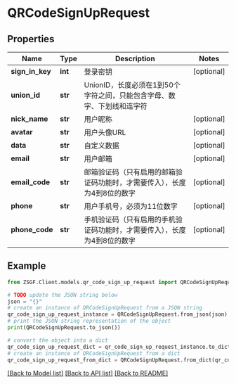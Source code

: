 # QRCodeSignUpRequest


## Properties

Name | Type | Description | Notes
------------ | ------------- | ------------- | -------------
**sign_in_key** | **int** | 登录密钥 | [optional] 
**union_id** | **str** | UnionID，长度必须在1到50个字符之间，只能包含字母、数字、下划线和连字符 | 
**nick_name** | **str** | 用户昵称 | [optional] 
**avatar** | **str** | 用户头像URL | [optional] 
**data** | **str** | 自定义数据 | [optional] 
**email** | **str** | 用户邮箱 | [optional] 
**email_code** | **str** | 邮箱验证码（只有启用的邮箱验证码功能时，才需要传入），长度为4到8位的数字 | [optional] 
**phone** | **str** | 用户手机号，必须为11位数字 | [optional] 
**phone_code** | **str** | 手机验证码（只有启用的手机验证码功能时，才需要传入），长度为4到8位的数字 | [optional] 

## Example

```python
from ZSGF.Client.models.qr_code_sign_up_request import QRCodeSignUpRequest

# TODO update the JSON string below
json = "{}"
# create an instance of QRCodeSignUpRequest from a JSON string
qr_code_sign_up_request_instance = QRCodeSignUpRequest.from_json(json)
# print the JSON string representation of the object
print(QRCodeSignUpRequest.to_json())

# convert the object into a dict
qr_code_sign_up_request_dict = qr_code_sign_up_request_instance.to_dict()
# create an instance of QRCodeSignUpRequest from a dict
qr_code_sign_up_request_from_dict = QRCodeSignUpRequest.from_dict(qr_code_sign_up_request_dict)
```
[[Back to Model list]](../README.md#documentation-for-models) [[Back to API list]](../README.md#documentation-for-api-endpoints) [[Back to README]](../README.md)


